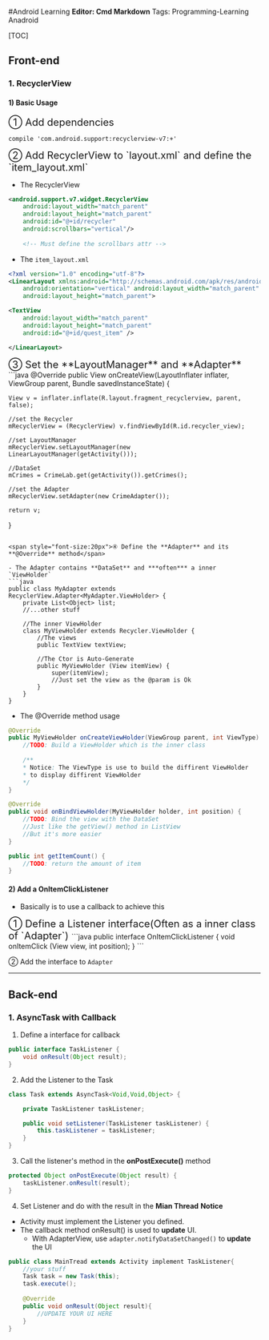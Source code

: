 ﻿#Android Learning
**Editor: Cmd Markdown**
Tags: Programming-Learning Anadroid

[TOC]
## Front-end
### 1. RecyclerView
#### 1) Basic Usage

<span style="font-size:20px">① Add dependencies</span>
```
compile 'com.android.support:recyclerview-v7:+'
```

<span style="font-size:20px">
② Add RecyclerView to `layout.xml` and define the `item_layout.xml`
</span>

- The RecyclerView
```xml
<android.support.v7.widget.RecyclerView
    android:layout_width="match_parent"
    android:layout_height="match_parent"
    android:id="@+id/recycler"
    android:scrollbars="vertical"/>
    
    <!-- Must define the scrollbars attr -->
```

- The `item_layout.xml`
```xml
<?xml version="1.0" encoding="utf-8"?>
<LinearLayout xmlns:android="http://schemas.android.com/apk/res/android"
    android:orientation="vertical" android:layout_width="match_parent"
    android:layout_height="match_parent">

<TextView
    android:layout_width="match_parent"
    android:layout_height="match_parent"
    android:id="@+id/quest_item" />

</LinearLayout>
```

<span style="font-size:20px">
③ Set the **LayoutManager** and **Adapter**
</span>
```java
@Override
public View onCreateView(LayoutInflater inflater, ViewGroup parent, Bundle savedInstanceState) {

    View v = inflater.inflate(R.layout.fragment_recyclerview, parent, false);

    //set the Recycler
    mRecyclerView = (RecyclerView) v.findViewById(R.id.recycler_view);
    
    //set LayoutManager
    mRecyclerView.setLayoutManager(new LinearLayoutManager(getActivity()));
    
    //DataSet
    mCrimes = CrimeLab.get(getActivity()).getCrimes();
    
    //set the Adapter
    mRecyclerView.setAdapter(new CrimeAdapter());

    return v;
}
```

<span style="font-size:20px">④ Define the **Adapter** and its **@Override** method</span>

- The Adapter contains **DataSet** and ***often*** a inner `ViewHolder`
```java
public class MyAdapter extends RecyclerView.Adapter<MyAdapter.ViewHolder> {
    private List<Object> list;
    //...other stuff
    
    //The inner ViewHolder
    class MyViewHolder extends Recycler.ViewHolder {
        //The views
        public TextView textView;
        
        //The Ctor is Auto-Generate
        public MyViewHolder (View itemView) {
            super(itemView);
            //Just set the view as the @param is Ok
        }
    }
}
```
- The @Override method usage
```java
@Override
public MyViewHolder onCreateViewHolder(ViewGroup parent, int ViewType) {
    //TODO: Build a ViewHolder which is the inner class
    
    /**
    * Notice: The ViewType is use to build the diffirent ViewHolder
    * to display diffirent ViewHolder
    */
}

@Override
public void onBindViewHolder(MyViewHolder holder, int position) {
    //TODO: Bind the view with the DataSet
    //Just like the getView() method in ListView 
    //But it's more easier
}

public int getItemCount() {
    //TODO: return the amount of item
}
```

#### 2) Add a OnItemClickListener
- Basically is to use a callback to achieve this

<span style="font-size:20px">
① Define a Listener interface(Often as a inner class of `Adapter`)
</span>
```java
public interface OnItemClickListener {
    void onItemClick (View view, int position);
}
```

② Add the interface to `Adapter`

----
## Back-end
### 1. AsyncTask with Callback
1) Define a interface for callback
```java
public interface TaskListener {
    void onResult(Object result);
}
```
2) Add the Listener to the Task
```java
class Task extends AsyncTask<Void,Void,Object> {

    private TaskListener taskListener;

    public void setListener(TaskListener taskListener) {
        this.taskListener = taskListener;
    }
}
```
3) Call the listener's method in the **onPostExecute()** method
```java
protected Object onPostExecute(Object result) {
    taskListener.onResult(result);
}
```
4) Set Listener and do with the result in the **Mian Thread**
**Notice**

- Activity must implement the Listener you defined.
- The callback method onResult() is used to **update** UI.
    - With AdapterView, use `adapter.notifyDataSetChanged()` to **update** the UI
    
```java
public class MainTread extends Activity implement TaskListener{
    //your stuff
    Task task = new Task(this);
    task.execute();
    
    @Override
    public void onResult(Object result){
        //UPDATE YOUR UI HERE
    }
}
```